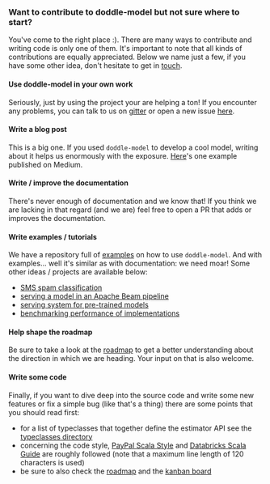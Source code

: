 ### Want to contribute to doddle-model but not sure where to start?
You've come to the right place :). There are many ways to contribute and writing code is only one of them. It's important to note that all kinds of contributions are equally appreciated. Below we name just a few, if you have some other idea, don't hesitate to get in [touch](https://gitter.im/picnicml/doddle-model).

#### Use doddle-model in your own work
Seriously, just by using the project your are helping a ton! If you encounter any problems, you can talk to us on [gitter](https://gitter.im/picnicml/doddle-model) or open a new issue [here](https://github.com/picnicml/doddle-model/issues).

#### Write a blog post
This is a big one. If you used `doddle-model` to develop a cool model, writing about it helps us enormously with the exposure. [Here](https://towardsdatascience.com/recognising-handwritten-digits-with-scala-9829d035f7bc)'s one example published on Medium.

#### Write / improve the documentation
There's never enough of documentation and we know that! If you think we are lacking in that regard (and we are) feel free to open a PR that adds or improves the documentation.

#### Write examples / tutorials
We have a repository full of [examples](https://github.com/picnicml/doddle-model-examples) on how to use `doddle-model`. And with examples... well it's similar as with documentation: we need moar! Some other ideas / projects are available below:
- [SMS spam classification](https://github.com/picnicml/sms-spam-ham)
- [serving a model in an Apache Beam pipeline](https://github.com/picnicml/doddle-beam-example)
- [serving system for pre-trained models](https://github.com/picnicml/doddle-serving)
- [benchmarking performance of implementations](https://github.com/picnicml/doddle-benchmark)

#### Help shape the roadmap
Be sure to take a look at the [roadmap](https://github.com/picnicml/doddle-model/wiki/Roadmap) to get a better understanding about the direction in which we are heading. Your input on that is also welcome.

#### Write some code
Finally, if you want to dive deep into the source code and write some new features or fix a simple bug (like that's a thing) there are some points that you should read first:
- for a list of typeclasses that together define the estimator API see the [typeclasses directory](https://github.com/picnicml/doddle-model/tree/master/src/main/scala/io/picnicml/doddlemodel/typeclasses)
- concerning the code style, [PayPal Scala Style](https://github.com/paypal/scala-style-guide) and [Databricks Scala Guide](https://github.com/databricks/scala-style-guide) are roughly followed (note that a maximum line length of 120 characters is used)
- be sure to also check the [roadmap](https://github.com/picnicml/doddle-model/wiki/Roadmap) and the [kanban board](https://github.com/picnicml/doddle-model/projects/1)
